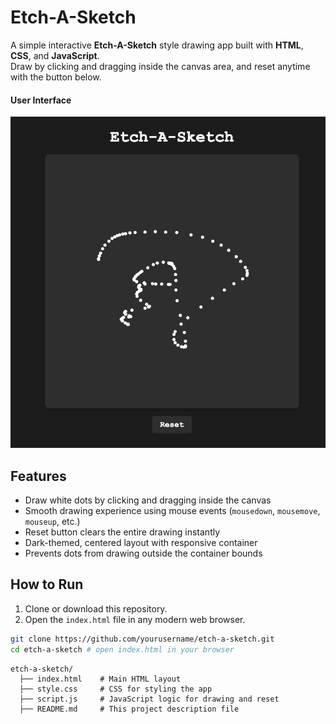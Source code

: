# Etch-A-Sketch

A simple interactive **Etch-A-Sketch** style drawing app built with **HTML**, **CSS**, and **JavaScript**.  
Draw by clicking and dragging inside the canvas area, and reset anytime with the button below.

#### User Interface  
![Etch-A-Sketch Screenshot](user-interface.png)

## Features

- Draw white dots by clicking and dragging inside the canvas  
- Smooth drawing experience using mouse events (`mousedown`, `mousemove`, `mouseup`, etc.)  
- Reset button clears the entire drawing instantly  
- Dark-themed, centered layout with responsive container  
- Prevents dots from drawing outside the container bounds

## How to Run

1. Clone or download this repository.  
2. Open the `index.html` file in any modern web browser.

```bash
git clone https://github.com/yourusername/etch-a-sketch.git
cd etch-a-sketch # open index.html in your browser
```

```
etch-a-sketch/
  ├── index.html    # Main HTML layout
  ├── style.css     # CSS for styling the app
  ├── script.js     # JavaScript logic for drawing and reset
  ├── README.md     # This project description file
```
